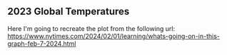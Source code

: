 ## 2023 Global Temperatures

Here I'm going to recreate the plot from the following url:
https://www.nytimes.com/2024/02/01/learning/whats-going-on-in-this-graph-feb-7-2024.html

